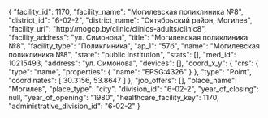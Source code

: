 {
    "facility_id": 1170,
    "facility_name": "Могилевская поликлиника №8",
    "district_id": "6-02-2",
    "district_name": "Октябрьский район, Могилев",
    "facility_url": "http:\/\/mogcp.by\/clinic\/clinics-adults\/clinic8",
    "facility_address": "ул. Симонова",
    "title": "Могилевская поликлиника №8",
    "facility_type": "Поликлиника",
    "ap_1": "57б",
    "name": "Могилевская поликлиника №8",
    "state": "public institution",
    "stats": [],
    "med_id": 10215493,
    "address": "ул. Симонова",
    "devices": [],
    "coord_x_y": {
        "crs": {
            "type": "name",
            "properties": {
                "name": "EPSG:4326"
            }
        },
        "type": "Point",
        "coordinates": [
            30.3156,
            53.8647
        ]
    },
    "job_offers": [],
    "place_name": "Могилев",
    "place_type": "city",
    "division_id": "6-02-2",
    "year_of_closing": null,
    "year_of_opening": "1980",
    "healthcare_facility_key": 1170,
    "administrative_division_id": "6-02-2"
}